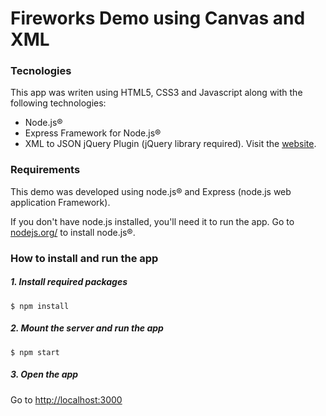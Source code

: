 # Fireworks Demo using Canvas and XML


### Tecnologies

This app was writen using HTML5, CSS3 and Javascript along with the following technologies:

* Node.js®
* Express Framework for Node.js®
* XML to JSON jQuery Plugin (jQuery library required). Visit the [website](http://www.fyneworks.com/jquery/xml-to-json/).


### Requirements
This demo was developed using node.js® and Express (node.js web application Framework).

If you don't have node.js installed, you'll need it to run the app. Go to [nodejs.org/](http://nodejs.org/) to install node.js®.



### How to install and run the app

##### 1. Install required packages
```
$ npm install
```

##### 2. Mount the server and run the app
```
$ npm start
```

##### 3. Open the app
Go to [http://localhost:3000](http://localhost:3000/ "Fireworks Demo")
